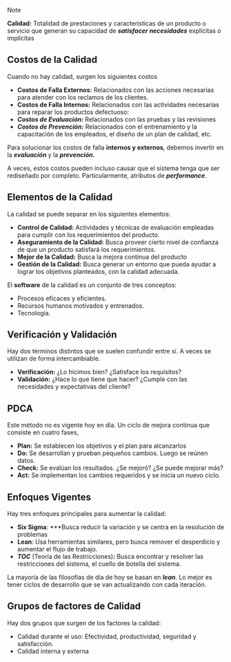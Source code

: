 > [!note]
> **Calidad:** Totalidad de prestaciones y características de un producto o servicio que generan su capacidad de ***satisfacer necesidades*** explícitas o implícitas

## Costos de la Calidad

Cuando no hay calidad, surgen los siguientes costos

- **Costos de Falla Externos:** Relacionados con las acciones necesarias para atender con los reclamos de los clientes.
- **Costos de Falla Internos:** Relacionados con las actividades necesarias para reparar los productos defectuoso:
- ***Costos de Evaluación:*** Relacionados con las pruebas y las revisiones
- ***Costos de Prevención:*** Relacionados con el entrenamiento y la capacitación de los empleados, el diseño de un plan de calidad, etc.

Para solucionar los costos de falla **internos y externos**, debemos invertir en la ***evaluación*** y la ***prevención.***

A veces, estos costos pueden incluso causar que el sistema tenga que ser rediseñado por completo. Particularmente, atributos de ***performance***.

## Elementos de la Calidad

La calidad se puede separar en los siguientes elementos:

- **Control de Calidad:** Actividades y técnicas de evaluación empleadas para cumplir con los requerimientos del producto.
- **Aseguramiento de la Calidad:** Busca proveer cierto nivel de confianza de que un producto satisfará los requerimientos.
- **Mejor de la Calidad:** Busca la mejora continua del producto
- **Gestión de la Calidad:** Busca generar un entorno que pueda ayudar a lograr los objetivos planteados, con la calidad adecuada.

El **software** de la calidad es un conjunto de tres conceptos:

- Procesos eficaces y eficientes.
- Recursos humanos motivados y entrenados.
- Tecnología.

## Verificación y Validación

Hay dos términos distintos que se suelen confundir entre sí. A veces se utilizan de forma intercambiable.

- **Verificación:** ¿Lo hicimos bien? ¿Satisface los requisitos?
- **Validación:** ¿Hace lo que tiene que hacer? ¿Cumple con las necesidades y expectativas del cliente?

## PDCA

Este método no es vigente hoy en día. Un ciclo de mejora continua que consiste en cuatro fases,

- **Plan:** Se establecen los objetivos y el plan para alcanzarlos
- **Do:** Se desarrollan y prueban pequeños cambios. Luego se reúnen datos.
- **Check:** Se evalúan los resultados. ¿Se mejoró? ¿Se puede mejorar más?
- **Act:** Se implementan los cambios requeridos y se inicia un nuevo ciclo.

## Enfoques Vigentes

Hay tres enfoques principales para aumentar la calidad:

- **Six Sigma**: ***Busca reducir la variación y se centra en la resolución de problemas
- **Lean**: Usa herramientas similares, pero busca remover el desperdicio y aumentar el flujo de trabajo.
- ***TOC*** (Teoría de las Restricciones)***:*** Busca encontrar y resolver las restricciones del sistema, el cuello de botella del sistema.

La mayoría de las filosofías de día de hoy se basan en ***lean***. Lo mejor es tener ciclos de desarrollo que se van actualizando con cada iteración.

## Grupos de factores de Calidad

Hay dos grupos que surgen de los factores la calidad:

- Calidad durante el uso: Efectividad, productividad, seguridad y satisfacción.
- Calidad interna y externa
